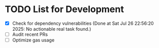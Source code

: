 # TODO List for Development

- [x] Check for dependency vulnerabilities  (Done at Sat Jul 26 22:56:20 2025: No actionable real task found.)
- [ ] Audit recent PRs
- [ ] Optimize gas usage